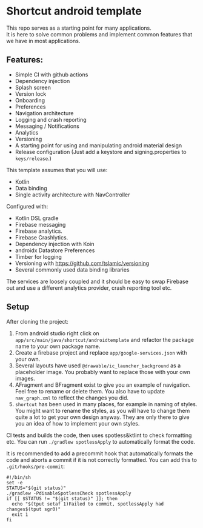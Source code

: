 # Shortcut android template

This repo serves as a starting point for many applications.  
It is here to solve common problems and implement common features that we have in most applications.


## Features:
* Simple CI with github actions
* Dependency injection
* Splash screen
* Version lock
* Onboarding
* Preferences
* Navigation architecture
* Logging and crash reporting
* Messaging / Notifications
* Analytics
* Versioning
* A starting point for using and manipulating android material design
* Release configuration (Just add a keystore and signing.properties to `keys/release`.)

This template assumes that you will use:
- Kotlin
- Data binding
- Single activity architecture with NavController

Configured with:
- Kotlin DSL gradle
- Firebase messaging
- Firebase analytics.
- Firebase Crashlytics.
- Dependency injection with Koin
- androidx Datastore Preferences
- Timber for logging
- Versioning with https://github.com/tslamic/versioning
- Several commonly used data binding libraries

The services are loosely coupled and it should be easy to swap Firebase out and use a different analytics provider, crash reporting tool etc.

## Setup

After cloning the project:
1. From android studio right click on `app/src/main/java/shortcut/androidtemplate` and refactor the package name to your own package name.
2. Create a firebase project and replace `app/google-services.json` with your own.
3. Several layouts have used `@drawable/ic_launcher_background` as a placeholder image. You probably want to replace those with your own images.
4. AFragment and BFragment exist to give you an example of navigation. Feel free to rename or delete them. You also have to update `nav_graph.xml` to reflect the changes you did.
5. `shortcut` has been used in many places, for example in naming of styles. You might want to rename the styles, as you will have to change them quite a lot to get your own design anyway. They are only there to give you an idea of how to implement your own styles.

CI tests and builds the code, then uses spotless&ktlint to check formatting etc. You can run `./gradlew spotlessApply` to automatically format the code.

It is recommended to add a precommit hook that automatically formats the code and aborts a commit if it is not correctly formatted.
You can add this to `.git/hooks/pre-commit`:
```
#!/bin/sh
set -e
STATUS="$(git status)"
./gradlew -PdisableSpotlessCheck spotlessApply
if [[ $STATUS != "$(git status)" ]]; then
  echo "$(tput setaf 1)Failed to commit, spotlessApply had changes$(tput sgr0)"
  exit 1
fi

```

